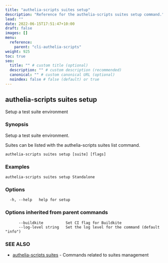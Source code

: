 ```yaml
---
title: "authelia-scripts suites setup"
description: "Reference for the authelia-scripts suites setup command."
lead: ""
date: 2022-06-15T17:51:47+10:00
draft: false
images: []
menu:
  reference:
    parent: "cli-authelia-scripts"
weight: 925
toc: true
seo:
  title: "" # custom title (optional)
  description: "" # custom description (recommended)
  canonical: "" # custom canonical URL (optional)
  noindex: false # false (default) or true
---
```


## authelia-scripts suites setup

Setup a test suite environment

### Synopsis

Setup a test suite environment.

Suites can be listed with the authelia-scripts suites list command.

```
authelia-scripts suites setup [suite] [flags]
```

### Examples

```
authelia-scripts suites setup Standalone
```

### Options

```
  -h, --help   help for setup
```

### Options inherited from parent commands

```
      --buildkite          Set CI flag for Buildkite
      --log-level string   Set the log level for the command (default "info")
```

### SEE ALSO

* [authelia-scripts suites](authelia-scripts_suites.md)	 - Commands related to suites management

